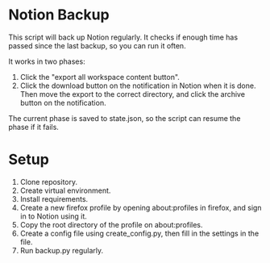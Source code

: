 # Notion Backup

This script will back up Notion regularly. It checks if enough time has passed since the 
last backup, so you can run it often.

It works in two phases:
1. Click the "export all workspace content button".
2. Click the download button on the notification in Notion when it is done. Then move 
the export to the correct directory, and click the archive button on the notification.

The current phase is saved to state.json, so the script can resume the phase if it fails.

# Setup

1. Clone repository.
2. Create virtual environment.
3. Install requirements.
5. Create a new firefox profile by opening about:profiles in firefox, and sign in to Notion using it.
6. Copy the root directory of the profile on about:profiles. 
7. Create a config file using create_config.py, then fill in the settings in the file.
8. Run backup.py regularly.
